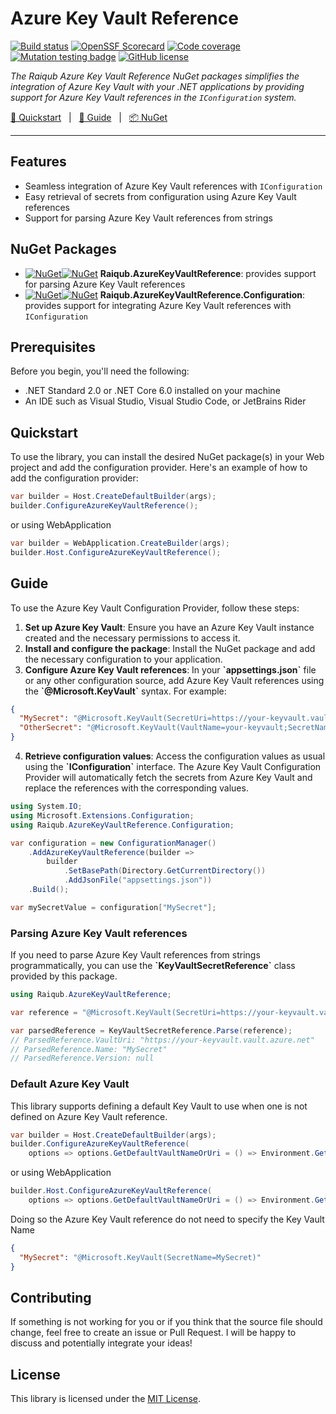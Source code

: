 # Azure Key Vault Reference

[![Build status](https://github.com/skarllot/azure-keyvault-reference/actions/workflows/dotnet.yml/badge.svg?branch=main)](https://github.com/skarllot/azure-keyvault-reference/actions)
[![OpenSSF Scorecard](https://api.securityscorecards.dev/projects/github.com/skarllot/azure-keyvault-reference/badge)](https://securityscorecards.dev/viewer/?uri=github.com/skarllot/azure-keyvault-reference)
[![Code coverage](https://codecov.io/gh/skarllot/azure-keyvault-reference/branch/main/graph/badge.svg)](https://codecov.io/gh/skarllot/azure-keyvault-reference)
[![Mutation testing badge](https://img.shields.io/endpoint?style=flat&url=https%3A%2F%2Fbadge-api.stryker-mutator.io%2Fgithub.com%2Fskarllot%2Fazure-keyvault-reference%2Fmain)](https://dashboard.stryker-mutator.io/reports/github.com/skarllot/azure-keyvault-reference/main)
[![GitHub license](https://img.shields.io/badge/license-MIT-blue.svg?style=flat)](https://raw.githubusercontent.com/skarllot/Expressions/master/LICENSE)

_The Raiqub Azure Key Vault Reference NuGet packages simplifies the integration of Azure Key Vault with your .NET applications by providing support for Azure Key Vault references in the `IConfiguration` system._

[🏃 Quickstart](#quickstart) &nbsp; | &nbsp; [📗 Guide](#guide) &nbsp; | &nbsp; [📦 NuGet](https://www.nuget.org/packages/Raiqub.AzureKeyVaultReference.Configuration)

<hr />

## Features
* Seamless integration of Azure Key Vault references with `IConfiguration`
* Easy retrieval of secrets from configuration using Azure Key Vault references
* Support for parsing Azure Key Vault references from strings

## NuGet Packages
* [![NuGet](https://img.shields.io/nuget/v/Raiqub.AzureKeyVaultReference?label=&logo=nuget&style=flat-square)![NuGet](https://img.shields.io/nuget/dt/Raiqub.AzureKeyVaultReference?label=&style=flat-square)](https://www.nuget.org/packages/Raiqub.AzureKeyVaultReference/) **Raiqub.AzureKeyVaultReference**: provides support for parsing Azure Key Vault references
* [![NuGet](https://img.shields.io/nuget/v/Raiqub.AzureKeyVaultReference.Configuration?label=&logo=nuget&style=flat-square)![NuGet](https://img.shields.io/nuget/dt/Raiqub.AzureKeyVaultReference.Configuration?label=&style=flat-square)](https://www.nuget.org/packages/Raiqub.AzureKeyVaultReference.Configuration/) **Raiqub.AzureKeyVaultReference.Configuration**: provides support for integrating Azure Key Vault references with `IConfiguration`

## Prerequisites
Before you begin, you'll need the following:

* .NET Standard 2.0 or .NET Core 6.0 installed on your machine
* An IDE such as Visual Studio, Visual Studio Code, or JetBrains Rider

## Quickstart
To use the library, you can install the desired NuGet package(s) in your Web project and add the configuration provider. Here's an example of how to add the configuration provider:

```csharp
var builder = Host.CreateDefaultBuilder(args);
builder.ConfigureAzureKeyVaultReference();
```

or using WebApplication

```csharp
var builder = WebApplication.CreateBuilder(args);
builder.Host.ConfigureAzureKeyVaultReference();
```

## Guide
To use the Azure Key Vault Configuration Provider, follow these steps:

1. **Set up Azure Key Vault**: Ensure you have an Azure Key Vault instance created and the necessary permissions to access it.
2. **Install and configure the package**: Install the NuGet package and add the necessary configuration to your application.
3. **Configure Azure Key Vault references**: In your **\`appsettings.json\`** file or any other configuration source, add Azure Key Vault references using the **\`@Microsoft.KeyVault\`** syntax. For example:

```json
{
  "MySecret": "@Microsoft.KeyVault(SecretUri=https://your-keyvault.vault.azure.net/secrets/MySecret)",
  "OtherSecret": "@Microsoft.KeyVault(VaultName=your-keyvault;SecretName=OtherSecret)"
}
```

4. **Retrieve configuration values**: Access the configuration values as usual using the **\`IConfiguration\`** interface. The Azure Key Vault Configuration Provider will automatically fetch the secrets from Azure Key Vault and replace the references with the corresponding values.

```csharp
using System.IO;
using Microsoft.Extensions.Configuration;
using Raiqub.AzureKeyVaultReference.Configuration;

var configuration = new ConfigurationManager()
    .AddAzureKeyVaultReference(builder =>
        builder
            .SetBasePath(Directory.GetCurrentDirectory())
            .AddJsonFile("appsettings.json"))
    .Build();

var mySecretValue = configuration["MySecret"];
```

### Parsing Azure Key Vault references
If you need to parse Azure Key Vault references from strings programmatically, you can use the **\`KeyVaultSecretReference\`** class provided by this package.

```csharp
using Raiqub.AzureKeyVaultReference;

var reference = "@Microsoft.KeyVault(SecretUri=https://your-keyvault.vault.azure.net/secrets/MySecret)";

var parsedReference = KeyVaultSecretReference.Parse(reference);
// ParsedReference.VaultUri: "https://your-keyvault.vault.azure.net"
// ParsedReference.Name: "MySecret"
// ParsedReference.Version: null
```

### Default Azure Key Vault
This library supports defining a default Key Vault to use when one is not defined on Azure Key Vault reference.

```csharp
var builder = Host.CreateDefaultBuilder(args);
builder.ConfigureAzureKeyVaultReference(
    options => options.GetDefaultVaultNameOrUri = () => Environment.GetEnvironmentVariable("KEYVAULTURI"));
```

or using WebApplication

```csharp
builder.Host.ConfigureAzureKeyVaultReference(
    options => options.GetDefaultVaultNameOrUri = () => Environment.GetEnvironmentVariable("KEYVAULTNAME"));
```

Doing so the Azure Key Vault reference do not need to specify the Key Vault Name

```json
{
  "MySecret": "@Microsoft.KeyVault(SecretName=MySecret)"
}
```

## Contributing

If something is not working for you or if you think that the source file
should change, feel free to create an issue or Pull Request.
I will be happy to discuss and potentially integrate your ideas!

## License

This library is licensed under the [MIT License](./LICENSE).
